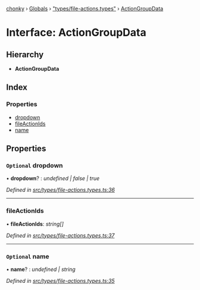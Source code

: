 [chonky](../README.md) › [Globals](../globals.md) › ["types/file-actions.types"](../modules/_types_file_actions_types_.md) › [ActionGroupData](_types_file_actions_types_.actiongroupdata.md)

# Interface: ActionGroupData

## Hierarchy

* **ActionGroupData**

## Index

### Properties

* [dropdown](_types_file_actions_types_.actiongroupdata.md#optional-dropdown)
* [fileActionIds](_types_file_actions_types_.actiongroupdata.md#fileactionids)
* [name](_types_file_actions_types_.actiongroupdata.md#optional-name)

## Properties

### `Optional` dropdown

• **dropdown**? : *undefined | false | true*

*Defined in [src/types/file-actions.types.ts:36](https://github.com/TimboKZ/Chonky/blob/bceb265/src/types/file-actions.types.ts#L36)*

___

###  fileActionIds

• **fileActionIds**: *string[]*

*Defined in [src/types/file-actions.types.ts:37](https://github.com/TimboKZ/Chonky/blob/bceb265/src/types/file-actions.types.ts#L37)*

___

### `Optional` name

• **name**? : *undefined | string*

*Defined in [src/types/file-actions.types.ts:35](https://github.com/TimboKZ/Chonky/blob/bceb265/src/types/file-actions.types.ts#L35)*
